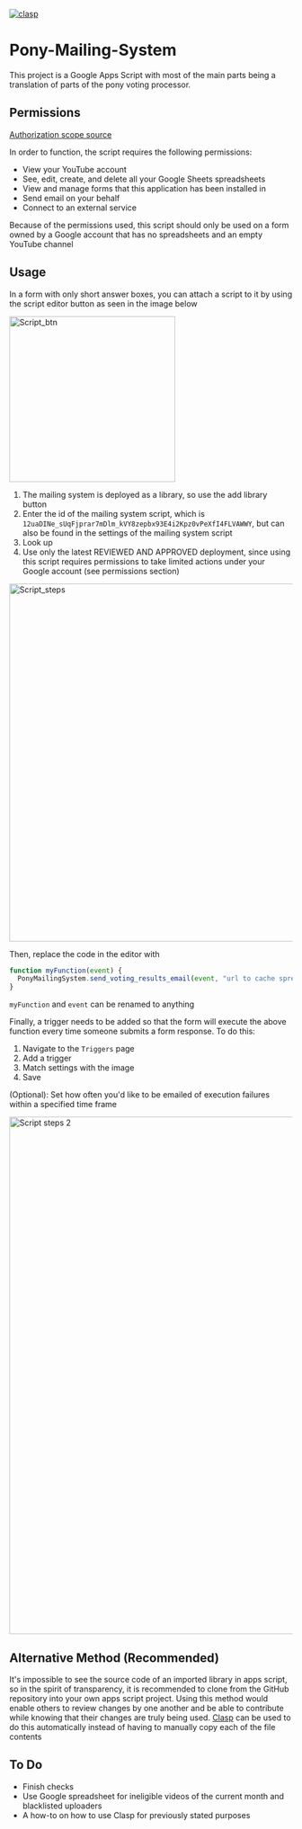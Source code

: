 [![clasp](https://img.shields.io/badge/built%20with-clasp-4285f4.svg)](https://github.com/google/clasp)
# Pony-Mailing-System
This project is a Google Apps Script with most of the main parts being a translation of parts of the pony voting processor.

## Permissions
[Authorization scope source](https://developers.google.com/identity/protocols/oauth2/scopes)

In order to function, the script requires the following permissions:
* View your YouTube account
* See, edit, create, and delete all your Google Sheets spreadsheets
* View and manage forms that this application has been installed in
* Send email on your behalf
* Connect to an external service

Because of the permissions used, this script should only be used on a form owned by a Google account that has no spreadsheets and an empty YouTube channel

## Usage
In a form with only short answer boxes, you can attach a script to it by using the script editor button as seen in the image below

<img width="295" alt="Script_btn" src="https://github.com/Brambles-cat/Pony-Mailing-System/assets/74834218/37f9796d-5e0c-46d0-be5a-db64851c7ba4">


1. The mailing system is deployed as a library, so use the add library button
2. Enter the id of the mailing system script, which is `12uaDINe_sUqFjprar7mDlm_kVY8zepbx93E4i2Kpz0vPeXfI4FLVAWWY`, but can also be found in the settings of the mailing system script
3. Look up
4. Use only the latest REVIEWED AND APPROVED deployment, since using this script requires permissions to take limited actions under your Google account (see permissions section)

<img width="637" alt="Script_steps" src="https://github.com/Brambles-cat/Pony-Mailing-System/assets/74834218/e3b1b5a1-7f8c-474d-a709-2fc54d5cf104">


Then, replace the code in the editor with
```js
function myFunction(event) {
  PonyMailingSystem.send_voting_results_email(event, "url to cache spreadsheet", "url to ineligible videos spreadsheet")
}
```
`myFunction` and `event` can be renamed to anything

Finally, a trigger needs to be added so that the form will execute the above function every time someone submits a form response.
To do this:
1. Navigate to the `Triggers` page
2. Add a trigger
3. Match settings with the image
4. Save

(Optional): Set how often you'd like to be emailed of execution failures within a specified time frame

<img width="921" alt="Script steps 2" src="https://github.com/Brambles-cat/Pony-Mailing-System/assets/74834218/e85b1eeb-55da-42f4-b858-e8ab4c2805b4">

## Alternative Method (Recommended)
It's impossible to see the source code of an imported library in apps script, so in the spirit of transparency, it is recommended to clone from the GitHub repository into your own apps script project. Using this method would enable others to review changes by one another and be able to contribute while knowing that their changes are truly being used. [Clasp](https://github.com/google/clasp) can be used to do this automatically instead of having to manually copy each of the file contents

## To Do
 * Finish checks
 * Use Google spreadsheet for ineligible videos of the current month and blacklisted uploaders
 * A how-to on how to use Clasp for previously stated purposes

